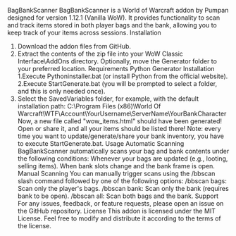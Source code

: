BagBankScanner
BagBankScanner is a World of Warcraft addon by Pumpan designed for version 1.12.1 (Vanilla WoW). It provides functionality to scan and track items stored in both player bags and the bank, allowing you to keep track of your items across sessions.
Installation
1. Download the addon files from GitHub.
2. Extract the contents of the zip file into your WoW Classic Interface\AddOns directory.
    Optionally, move the Generator folder to your preferred location.
Requirements
    Python
Generator Installation
1.Execute Pythoninstaller.bat (or install Python from the official website).
2.Execute StartGenerate.bat (you will be prompted to select a folder, and this is only needed once).
3. Select the SavedVariables folder, for example, with the default installation path:
    C:\Program Files (x86)\World Of Warcraft\WTF\Account\YourUsername\ServerName\YourBankCharacter
Now, a new file called "wow_items.html" should have been generated! Open or share it, and all your items should be listed there! Note: every time you want to update/generate/share your bank inventory, you have to execute StartGenerate.bat.
Usage
Automatic Scanning
BagBankScanner automatically scans your bag and bank contents under the following conditions:
    Whenever your bags are updated (e.g., looting, selling items).
    When bank slots change and the bank frame is open.
Manual Scanning
You can manually trigger scans using the /bbscan slash command followed by one of the following options:
    /bbscan bags: Scan only the player's bags.
    /bbscan bank: Scan only the bank (requires bank to be open).
    /bbscan all: Scan both bags and the bank.
Support
For any issues, feedback, or feature requests, please open an issue on the GitHub repository.
License
This addon is licensed under the MIT License. Feel free to modify and distribute it according to the terms of the license.
